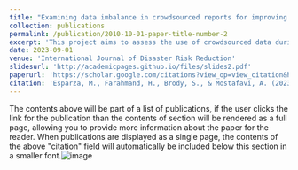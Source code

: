 ```yaml
---
title: "Examining data imbalance in crowdsourced reports for improving flash flood situational awareness"
collection: publications
permalink: /publication/2010-10-01-paper-title-number-2
excerpt: 'This project aims to assess the use of crowdsourced data during a disaster. These datasets can enhance the situational awareness during disasters so ensuring there are limited biases is important. We look at sample bias, spatial bias, and population bias. Through the use of spatial analysis techniques the research found that census tracts had less bias compared to census blocks. Additionally, we found that minority populations and single-parent households are prone to disaster impact. As first author, my contribution to the project was writing, data processing, and all the statistical analysis.'
date: 2023-09-01
venue: 'International Journal of Disaster Risk Reduction'
slidesurl: 'http://academicpages.github.io/files/slides2.pdf'
paperurl: 'https://scholar.google.com/citations?view_op=view_citation&hl=en&user=-SGJS5UAAAAJ&citation_for_view=-SGJS5UAAAAJ:9yKSN-GCB0IC'
citation: 'Esparza, M., Farahmand, H., Brody, S., & Mostafavi, A. (2023). Examining data imbalance in crowdsourced reports for improving flash flood situational awareness. International journal of disaster risk reduction, 95, 103825.'
---
```


The contents above will be part of a list of publications, if the user clicks the link for the publication than the contents of section will be rendered as a full page, allowing you to provide more information about the paper for the reader. When publications are displayed as a single page, the contents of the above "citation" field will automatically be included below this section in a smaller font.![image](https://github.com/user-attachments/assets/31e19efc-ee23-451d-932d-95cfe9cee9d0)
